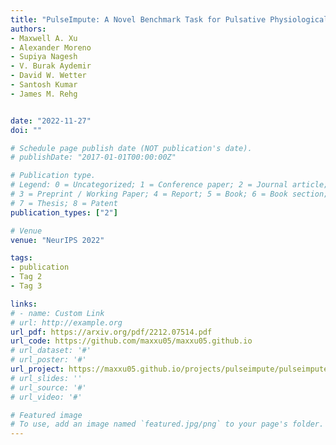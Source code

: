 ```yaml
---
title: "PulseImpute: A Novel Benchmark Task for Pulsative Physiological Signal Imputation"
authors:
- Maxwell A. Xu
- Alexander Moreno
- Supiya Nagesh
- V. Burak Aydemir
- David W. Wetter
- Santosh Kumar
- James M. Rehg


date: "2022-11-27"
doi: ""

# Schedule page publish date (NOT publication's date).
# publishDate: "2017-01-01T00:00:00Z"

# Publication type.
# Legend: 0 = Uncategorized; 1 = Conference paper; 2 = Journal article;
# 3 = Preprint / Working Paper; 4 = Report; 5 = Book; 6 = Book section;
# 7 = Thesis; 8 = Patent
publication_types: ["2"]

# Venue
venue: "NeurIPS 2022"

tags:
- publication
- Tag 2
- Tag 3

links:
# - name: Custom Link
# url: http://example.org
url_pdf: https://arxiv.org/pdf/2212.07514.pdf
url_code: https://github.com/maxxu05/maxxu05.github.io
# url_dataset: '#'
# url_poster: '#'
url_project: https://maxxu05.github.io/projects/pulseimpute/pulseimpute.html
# url_slides: ''
# url_source: '#'
# url_video: '#'

# Featured image
# To use, add an image named `featured.jpg/png` to your page's folder. 
---
```

